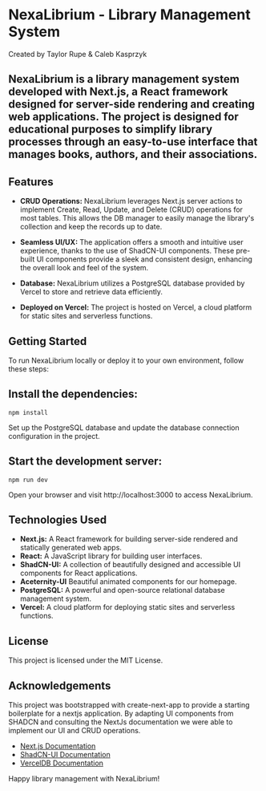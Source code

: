 # NexaLibrium - Library Management System

Created by Taylor Rupe & Caleb Kasprzyk

## NexaLibrium is a library management system developed with Next.js, a React framework designed for server-side rendering and creating web applications. The project is designed for educational purposes to simplify library processes through an easy-to-use interface that manages books, authors, and their associations.

## Features

- **CRUD Operations:** NexaLibrium leverages Next.js server actions to implement Create, Read, Update, and Delete (CRUD) operations for most tables. This allows the DB manager to easily manage the library's collection and keep the records up to date.

- **Seamless UI/UX:** The application offers a smooth and intuitive user experience, thanks to the use of ShadCN-UI components. These pre-built UI components provide a sleek and consistent design, enhancing the overall look and feel of the system.

- **Database:** NexaLibrium utilizes a PostgreSQL database provided by Vercel to store and retrieve data efficiently.

- **Deployed on Vercel:** The project is hosted on Vercel, a cloud platform for static sites and serverless functions.

## Getting Started

To run NexaLibrium locally or deploy it to your own environment, follow these steps:

## Install the dependencies:

`npm install`

Set up the PostgreSQL database and update the database connection configuration in the project.

## Start the development server:

`npm run dev`

Open your browser and visit http://localhost:3000 to access NexaLibrium.

## Technologies Used

- **Next.js:** A React framework for building server-side rendered and statically generated web apps.
- **React:** A JavaScript library for building user interfaces.
- **ShadCN-UI:** A collection of beautifully designed and accessible UI components for React applications.
- **Aceternity-UI** Beautiful animated components for our homepage.
- **PostgreSQL:** A powerful and open-source relational database management system.
- **Vercel:** A cloud platform for deploying static sites and serverless functions.

## License

This project is licensed under the MIT License.

## Acknowledgements

This project was bootstrapped with create-next-app to provide a starting boilerplate for a nextjs application. By adapting UI components from SHADCN and consulting the NextJs documentation we were able to implement our UI and CRUD operations.

- [Next.js Documentation](https://nextjs.org/docs)
- [ShadCN-UI Documentation](https://ui.shadcn.com/docs)
- [VercelDB Documentation](https://vercel.com/docs/storage/vercel-postgres/quickstart)

Happy library management with NexaLibrium!
